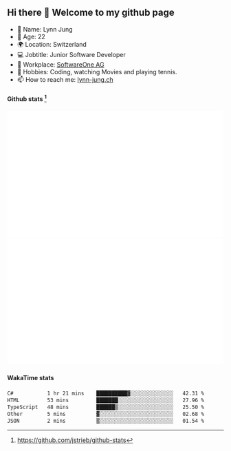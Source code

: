 ## Hi there 👋 Welcome to my github page

- 🧑 Name: Lynn Jung
- 🔞 Age: 22
- 🌍 Location: Switzerland
- 💻 Jobtitle: Junior Software Developer
- 🏢 Workplace: [SoftwareOne AG](https://www.softwareone.com/)
- 🎾 Hobbies: Coding, watching Movies and playing tennis.
- 📫 How to reach me: [lynn-jung.ch](https://lynn-jung.ch/)


#### Github stats [^1]
![](https://github.com/lynn-jung/github-stats/blob/master/generated/overview.svg)  ![](https://github.com/lynn-jung/github-stats/blob/master/generated/languages.svg)


#### WakaTime stats
<!--START_SECTION:waka-->
```text
C#           1 hr 21 mins    ██████████▓░░░░░░░░░░░░░░   42.31 % 
HTML         53 mins         ███████░░░░░░░░░░░░░░░░░░   27.96 % 
TypeScript   48 mins         ██████▒░░░░░░░░░░░░░░░░░░   25.50 % 
Other        5 mins          ▓░░░░░░░░░░░░░░░░░░░░░░░░   02.68 % 
JSON         2 mins          ▒░░░░░░░░░░░░░░░░░░░░░░░░   01.54 % 
```
<!--END_SECTION:waka-->

[^1]: https://github.com/jstrieb/github-stats
